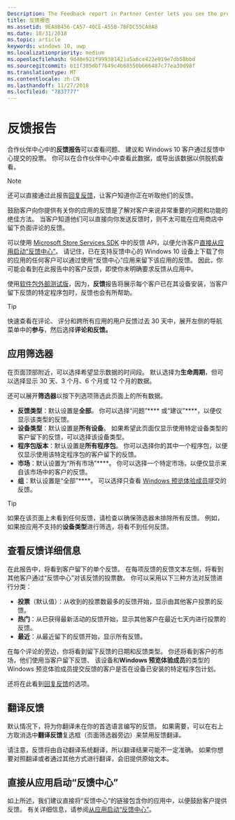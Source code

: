 ```yaml
---
Description: The Feedback report in Partner Center lets you see the problems, suggestions, and upvotes that your Windows 10 customers have submitted through Feedback Hub.
title: 反馈报告
ms.assetid: 9EA8B456-CA57-40CE-A55B-7BFDC55CA8A8
ms.date: 10/31/2018
ms.topic: article
keywords: windows 10, uwp
ms.localizationpriority: medium
ms.openlocfilehash: 9d40e921f999381421a5a6ce422e019e7db58bbd
ms.sourcegitcommit: b11f305dbf7649c4b68550b666487c77ea30d98f
ms.translationtype: MT
ms.contentlocale: zh-CN
ms.lasthandoff: 11/27/2018
ms.locfileid: "7837777"
---
```

# <a name="feedback-report"></a>反馈报告

合作伙伴中心中的**反馈报告**可以查看问题、 建议和 Windows 10 客户通过反馈中心提交的投票。 你可以在合作伙伴中心中查看此数据，或导出该数据以供脱机查看。

> [!NOTE]
> 还可以直接通过此报告[回复反馈](respond-to-customer-feedback.md)，让客户知道你正在听取他们的反馈。

鼓励客户向你提供有关你的应用的反馈是了解对客户来说非常重要的问题和功能的绝佳方法。 当客户知道他们可以直接向你发送反馈时，则不太可能在应用商店中留下负面评论的反馈。

可以使用 [Microsoft Store Services SDK](http://aka.ms/store-em-sdk) 中的反馈 API，以便允许客户[直接从应用启动“反馈中心”](../monetize/launch-feedback-hub-from-your-app.md)。 请记住，已在支持反馈中心的 Windows 10 设备上下载了你的应用的任何客户可以通过使用“反馈中心”应用来留下该应用的反馈。 因此，你可能会看到在此报告中的客户反馈，即使你未明确要求反馈从应用中。

使用[软件包外部测试版](package-flights.md)，因为，**反馈**报告将展示每个客户已在其设备安装，当客户留下反馈的特定程序包时，反馈也会有所帮助。

> [!TIP]
> 快速查看在评论、 评分和跨所有应用的用户反馈过去 30 天中，展开左侧的导航菜单中的**参与**，然后选择**评论和反馈。** 


## <a name="apply-filters"></a>应用筛选器

在页面顶部附近，可以选择希望显示数据的时间段。 默认选择为**生命周期**，但可以选择显示 30 天、3 个月、6 个月或 12 个月的数据。

还可以展开**筛选器**以按下列选项筛选此页面上的所有数据。

- **反馈类型**：默认设置是**全部**。 你可以选择“问题”**** 或“建议”****，以便仅显示该类型的反馈。
- **设备类型**：默认设置是**所有设备**。 如果希望此页面仅显示使用特定设备类型的客户留下的反馈，可以选择该设备类型。
- **程序包版本**：默认设置是**所有程序包**。 你可以选择你的其中一个程序包，以便仅显示使用该特定程序包的客户留下的反馈。
- **市场**：默认设置为“所有市场”****。 你可以选择一个特定市场，以便仅显示来自该市场中的客户的反馈。
- **组**：默认设置是“全部”****。 可以选择只查看 [Windows 预览体验成员](http://insider.windows.com)提交的反馈。

> [!TIP]
> 如果在该页面上未看到任何反馈，请检查以确保筛选器未排除所有反馈。 例如，如果按应用不支持的**设备类型**进行筛选，将看不到任何反馈。


## <a name="viewing-feedback-details"></a>查看反馈详细信息

在此报告中，将看到客户留下的单个反馈。 在每项反馈的反馈文本左侧，将看到其他客户通过“反馈中心”对该反馈的投票数。 你可以采用以下三种方法对反馈进行分类：

- **投票**（默认值）：从收到的投票数最多的反馈开始，显示由其他客户投票的反馈。
- **热门**：从已获得最新活动的反馈开始，显示其他客户在最近七天内进行投票的反馈。
- **最近**：从最近留下的反馈开始，显示所有反馈。

在每个评论的旁边，你将看到留下反馈的日期和反馈类型。 你还将看到客户的市场，他们使用当客户留下反馈、 该设备和**Windows 预览体验成员**的类型的 Windows 预览体验成员提交反馈的客户是否在设备已安装的特定程序包计划。

还将在此看到[回复反馈](respond-to-customer-feedback.md)的选项。


## <a name="translating-feedback"></a>翻译反馈

默认情况下，将为你翻译未在你的首选语言编写的反馈。 如果需要，可以在右上方取消选中**翻译反馈**复选框（页面筛选器旁边）来禁用反馈翻译。

请注意，反馈将由自动翻译系统翻译，所以翻译结果可能不一定准确。 如果你想要对照翻译或者通过其他方式进行翻译，会旧提供原始文本。


## <a name="launching-feedback-hub-directly-from-your-app"></a>直接从应用启动“反馈中心”

如上所述，我们建议直接将“反馈中心”的链接包含你的应用中，以便鼓励客户提供反馈。 有关详细信息，请参阅[从应用启动“反馈中心”](../monetize/launch-feedback-hub-from-your-app.md)。
